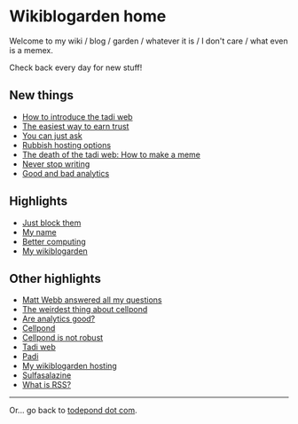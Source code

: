 # Wikiblogarden home

Welcome to my wiki / blog / garden / whatever it is / I don't care / what even is a memex.

Check back every day for new stuff!

## New things

- [How to introduce the tadi web](tadi-web/entry-points)
- [The easiest way to earn trust](sayings/trust)
- [You can just ask](sayings/just-ask)
- [Rubbish hosting options](./my-wikiblogarden/hosting/rubbish-options)
- [The death of the tadi web: How to make a meme](./tadi-web/death-meme)
- [Never stop writing](art/never-stop-writing)
- [Good and bad analytics](./social-media/analytics/good-and-bad)

## Highlights

- [Just block them](./social-media/just-block-them)
- [My name](./my-name)
- [Better computing](./better-computing)
- [My wikiblogarden](./my-wikiblogarden)

## Other highlights

- [Matt Webb answered all my questions](./social-media/what-is-rss/matt-webb-answered)
- [The weirdest thing about cellpond](./cellpond/the-weirdest-thing)
- [Are analytics good?](./social-media/analytics)
- [Cellpond](./cellpond)
- [Cellpond is not robust](./cellpond/is-not-robust)
- [Tadi web](./tadi-web)
- [Padi](./tadi-web/padi)
- [My wikiblogarden hosting](./my-wikiblogarden/hosting)
- [Sulfasalazine](./health/sulfasalazine)
- [What is RSS?](./social-media/what-is-rss)

<hr>

Or... go back to [todepond dot com](/).
